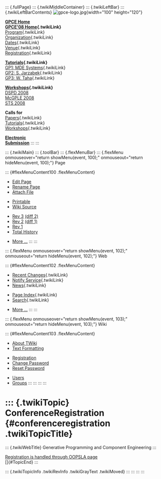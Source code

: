 ::: {.fullPage}
::: {.twikiMiddleContainer}
::: {.twikiLeftBar}
::: {.twikiLeftBarContents}
![gpce-logo.jpg](../pub/GPCE08/WebLeftBar/gpce-logo.jpg){width="100"
height="120"}

**[GPCE Home](http://www.gpce.org/)**\
**[GPCE\'08 Home](WebHome){.twikiLink}**\
[Program](ConferenceProgram){.twikiLink}\
[Organization](ConferenceOrganization){.twikiLink}\
[Dates](ImportantDates){.twikiLink}\
[Venue](ConferenceVenue){.twikiLink}\
[Registration](ConferenceRegistration){.twikiLink}

**[Tutorials](GpceTutorials){.twikiLink}**\
[GP1: MDE Systems](MdeTutorial){.twikiLink}\
[GP2: S. Jarzabek](PowerGenericsTutorial){.twikiLink}\
[GP3: W. Taha](MultiStageProgrammingTutorial){.twikiLink}

**[Workshops](GpceWorkshops){.twikiLink}**\
[DSPD 2008](http://www.labri.fr/perso/reveille/DSPD/2008/)\
[McGPLE
2008](http://www.infosun.fim.uni-passau.de/cl/staff/apel/McGPLE2008/index.html)\
[STS 2008](../Sts/STS08)

**Calls for**\
[Papers](CallForPapers){.twikiLink}\
[Tutorials](CallForTutorials){.twikiLink}\
[Workshops](CallForWorkshops){.twikiLink}

**[Electronic\
Submission](http://www.easychair.org/conferences/?conf=gpce2008)**
:::
:::

::: {.twikiMain}
::: {.toolBar}
::: {.flexMenuBar}
::: {.flexMenu onmouseover="return showMenu(event, 100);" onmouseout="return hideMenu(event, 100);"}
Page

::: {#flexMenuContent100 .flexMenuContent}
-   [Edit
    Page](http://www.program-transformation.org/edit/GPCE08/ConferenceRegistration?t=1536827521)
-   [Rename
    Page](http://www.program-transformation.org/rename/GPCE08/ConferenceRegistration)
-   [Attach
    File](http://www.program-transformation.org/attach/GPCE08/ConferenceRegistration)

<!-- -->

-   [Printable](http://www.program-transformation.org/view/GPCE08/ConferenceRegistration?skin=print.pattern)
-   [Wiki
    Source](http://www.program-transformation.org/view/GPCE08/ConferenceRegistration?skin=text&raw=on&contenttype=text/plain)

<!-- -->

-   [Rev
    3](http://www.program-transformation.org/view/GPCE08/ConferenceRegistration?rev=1.3)
    [(diff 2)](http://www.program-transformation.org/rdiff/GPCE08/ConferenceRegistration?rev1=1.3&rev2=1.2)
-   [Rev
    2](http://www.program-transformation.org/view/GPCE08/ConferenceRegistration?rev=1.2)
    [(diff 1)](http://www.program-transformation.org/rdiff/GPCE08/ConferenceRegistration?rev1=1.2&rev2=1.1)
-   [Rev
    1](http://www.program-transformation.org/view/GPCE08/ConferenceRegistration?rev=1.1)
-   [Total
    History](http://www.program-transformation.org/rdiff/GPCE08/ConferenceRegistration)

<!-- -->

-   [More
    \...](http://www.program-transformation.org/oops/GPCE08/ConferenceRegistration?template=oopsmore&param1=1.3&param2=1.3)
:::
:::

::: {.flexMenu onmouseover="return showMenu(event, 102);" onmouseout="return hideMenu(event, 102);"}
Web

::: {#flexMenuContent102 .flexMenuContent}
-   [Recent Changes](WebChanges){.twikiLink}
-   [Notify Service](WebNotify){.twikiLink}
-   [News](WebNews){.twikiLink}

<!-- -->

-   [Page Index](WebIndex){.twikiLink}
-   [Search](WebSearch){.twikiLink}

<!-- -->

-   [More
    \...](http://www.program-transformation.org/oops/GPCE08/ConferenceRegistration?template=oopsmore&param1=1.3&param2=1.3)
:::
:::

::: {.flexMenu onmouseover="return showMenu(event, 103);" onmouseout="return hideMenu(event, 103);"}
Wiki

::: {#flexMenuContent103 .flexMenuContent}
-   [About
    TWiki](http://www.program-transformation.org/view/TWiki/WebHome)
-   [Text
    Formatting](http://www.program-transformation.org/view/TWiki/TextFormattingRules)

<!-- -->

-   [Registration](http://www.program-transformation.org/view/TWiki/TWikiRegistration)
-   [Change
    Password](http://www.program-transformation.org/view/TWiki/ChangePassword)
-   [Reset
    Password](http://www.program-transformation.org/view/TWiki/ResetPassword)

<!-- -->

-   [Users](http://www.program-transformation.org/view/Main/TWikiUsers)
-   [Groups](http://www.program-transformation.org/view/Main/TWikiGroups)
:::
:::
:::
:::

::: {.twikiTopic}
ConferenceRegistration {#conferenceregistration .twikiTopicTitle}
======================

::: {.twikiWebTitle}
Generative Programming and Component Engineering
:::

[Registration is handled through OOPSLA
page](http://www.regmaster.com/conf/oopsla2008.html)\
[]{#TopicEnd}
:::

::: {.twikiTopicInfo .twikiRevInfo .twikiGrayText .twikiMoved}
:::
:::
:::
:::
